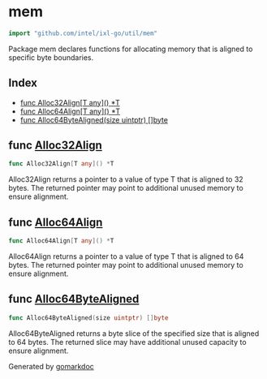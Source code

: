 <!-- Code generated by gomarkdoc. DO NOT EDIT -->

# mem

```go
import "github.com/intel/ixl-go/util/mem"
```

Package mem declares functions for allocating memory that is aligned to specific byte boundaries.

## Index

- [func Alloc32Align\[T any\]\(\) \*T](<#Alloc32Align>)
- [func Alloc64Align\[T any\]\(\) \*T](<#Alloc64Align>)
- [func Alloc64ByteAligned\(size uintptr\) \[\]byte](<#Alloc64ByteAligned>)


<a name="Alloc32Align"></a>
## func [Alloc32Align](<https://github.com/intel/ixl-go/blob/main/util/mem/alloc.go#L47>)

```go
func Alloc32Align[T any]() *T
```

Alloc32Align returns a pointer to a value of type T that is aligned to 32 bytes. The returned pointer may point to additional unused memory to ensure alignment.

<a name="Alloc64Align"></a>
## func [Alloc64Align](<https://github.com/intel/ixl-go/blob/main/util/mem/alloc.go#L28>)

```go
func Alloc64Align[T any]() *T
```

Alloc64Align returns a pointer to a value of type T that is aligned to 64 bytes. The returned pointer may point to additional unused memory to ensure alignment.

<a name="Alloc64ByteAligned"></a>
## func [Alloc64ByteAligned](<https://github.com/intel/ixl-go/blob/main/util/mem/alloc.go#L13>)

```go
func Alloc64ByteAligned(size uintptr) []byte
```

Alloc64ByteAligned returns a byte slice of the specified size that is aligned to 64 bytes. The returned slice may have additional unused capacity to ensure alignment.

Generated by [gomarkdoc](<https://github.com/princjef/gomarkdoc>)
